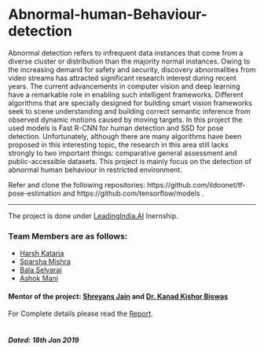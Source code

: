 # Abnormal-human-Behaviour-detection

<p>Abnormal detection refers to infrequent data instances that come from a diverse cluster or distribution than the majority normal instances. Owing to the increasing demand for safety and security, discovery abnormalities from video streams has attracted significant research interest during recent years. The current advancements in computer vision and deep learning have a remarkable role in enabling such intelligent frameworks. Different algorithms that are specially designed for building smart vision frameworks seek to scene understanding and building correct semantic inference from observed dynamic motions caused by moving targets. In this project the used models is Fast R-CNN for human detection and SSD for pose detection. Unfortunately, although there are many algorithms have been proposed in this interesting topic, the research in this area still lacks strongly to two important things: comparative general assessment and public-accessible datasets. This project is mainly focus on the detection of abnormal human behaviour in restricted environment.</p>
<p>Refer and clone the following repositories: https://github.com/ildoonet/tf-pose-estimation and https://github.com/tensorflow/models . </p>
<hr>

The project is done under [LeadingIndia.AI](https://www.leadingindia.ai/aboutinternship) Inernship.

### Team Members are as follows:
- [Harsh Kataria](https://github.com/rockangator)
- [Sparsha Mishra](https://github.com/SparshaMishra)
- [Bala Selvaraj]()
- [Ashok Mani]()

#### Mentor of the project: [Shreyans Jain](https://github.com/shreyanse081) and [Dr. Kanad Kishor Biswas](https://dblp.org/pers/hd/b/Biswas:Kanad_K=)

For Complete details please read the [Report](https://github.com/shreyanse081/Abnormal-human-Behaviour-detection/blob/master/Report%20Group%20no%2019.pdf).
<br><br>
##### Dated: 18th Jan 2019
